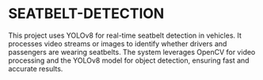 # SEATBELT-DETECTION
This project uses YOLOv8 for real-time seatbelt detection in vehicles. It processes video streams or images to identify whether drivers and passengers are wearing seatbelts. The system leverages OpenCV for video processing and the YOLOv8 model for object detection, ensuring fast and accurate results.
